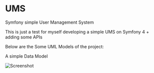 # UMS
Symfony simple User Management System

This is just a test for myself developing a simple UMS on Symfony 4 + adding some APIs

Below are the Some UML Models of the project:

A simple Data Model

![Screenshot](./images/create.jpg)
